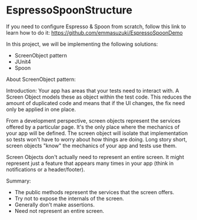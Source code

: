 # EspressoSpoonStructure

If you need to configure Espresso & Spoon from scratch, follow this link to learn how to do it:
https://github.com/emmasuzuki/EspressoSpoonDemo

In this project, we will be implementing the following solutions:
- ScreenObject pattern
- JUnit4 
- Spoon

About ScreenObject pattern:

Introduction: 
Your app has areas that your tests need to interact with. A Screen Object models these as object within the test code. 
This reduces the amount of duplicated code and means that if the UI changes, the fix need only be applied in one place. 

From a development perspective, screen objects represent the services offered by a particular page. It's the only place where
the mechanics of your app will be defined. The screen object will isolate that implementation so tests won't have to worry
about how things are doing. Long story short, screen objects "know" the mechanics of your app and tests use them.

Screen Objects don't actually need to represent an entire screen. It might represent just a feature that appears many times
in your app (think in notifications or a header/footer).

Summary:
- The public methods represent the services that the screen offers.
- Try not to expose the internals of the screen.
- Generally don't make assertions.
- Need not represent an entire screen. 
